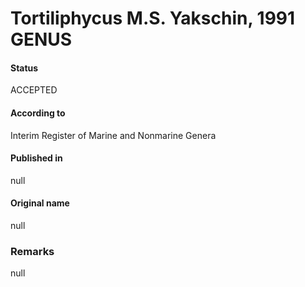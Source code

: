 Tortiliphycus M.S. Yakschin, 1991 GENUS
=======

#### Status
ACCEPTED

#### According to
Interim Register of Marine and Nonmarine Genera

#### Published in
null

#### Original name
null

### Remarks
null